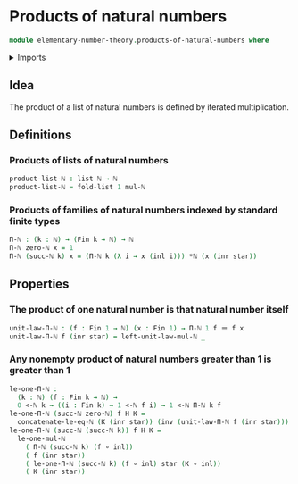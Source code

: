# Products of natural numbers

```agda
module elementary-number-theory.products-of-natural-numbers where
```

<details><summary>Imports</summary>

```agda
open import elementary-number-theory.multiplication-natural-numbers
open import elementary-number-theory.natural-numbers
open import elementary-number-theory.strict-inequality-natural-numbers

open import foundation.coproduct-types
open import foundation.function-types
open import foundation.identity-types
open import foundation.unit-type

open import lists.lists

open import univalent-combinatorics.standard-finite-types
```

</details>

## Idea

The product of a list of natural numbers is defined by iterated multiplication.

## Definitions

### Products of lists of natural numbers

```agda
product-list-ℕ : list ℕ → ℕ
product-list-ℕ = fold-list 1 mul-ℕ
```

### Products of families of natural numbers indexed by standard finite types

```agda
Π-ℕ : (k : ℕ) → (Fin k → ℕ) → ℕ
Π-ℕ zero-ℕ x = 1
Π-ℕ (succ-ℕ k) x = (Π-ℕ k (λ i → x (inl i))) *ℕ (x (inr star))
```

## Properties

### The product of one natural number is that natural number itself

```agda
unit-law-Π-ℕ : (f : Fin 1 → ℕ) (x : Fin 1) → Π-ℕ 1 f ＝ f x
unit-law-Π-ℕ f (inr star) = left-unit-law-mul-ℕ _
```

### Any nonempty product of natural numbers greater than 1 is greater than 1

```agda
le-one-Π-ℕ :
  (k : ℕ) (f : Fin k → ℕ) →
  0 <-ℕ k → ((i : Fin k) → 1 <-ℕ f i) → 1 <-ℕ Π-ℕ k f
le-one-Π-ℕ (succ-ℕ zero-ℕ) f H K =
  concatenate-le-eq-ℕ (K (inr star)) (inv (unit-law-Π-ℕ f (inr star)))
le-one-Π-ℕ (succ-ℕ (succ-ℕ k)) f H K =
  le-one-mul-ℕ
    ( Π-ℕ (succ-ℕ k) (f ∘ inl))
    ( f (inr star))
    ( le-one-Π-ℕ (succ-ℕ k) (f ∘ inl) star (K ∘ inl))
    ( K (inr star))
```
